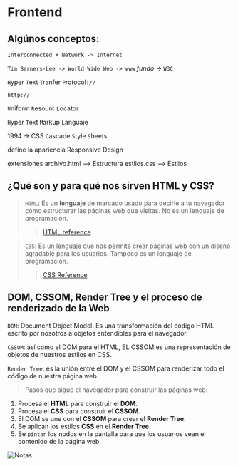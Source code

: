 # Frontend

## Algúnos conceptos:

`Interconnected + Network -> Internet`

`Tim Berners-Lee -> World Wide Web -> www` *fundo* -> `W3C`

`H`yper
`T`ext
`T`ranfer
`P`rotocol`://`

```
http://
```

`U`niform `R`esourc `L`ocator

`H`yper `T`ext `M`arkup `L`anguaje

1994 -> CSS `C`ascade `S`tyle `S`heets

define la apariencia
Responsive Design

extensiones
archivo.html --> Estructura
estilos.css --> Estilos

## ¿Qué son y para qué nos sirven HTML y CSS?

>`HTML`: Es un **lenguaje** de marcado usado para decirle a tu navegador cómo estructurar las páginas web que visitas. No es un lenguaje de programación.
>>[HTML reference](https://htmlreference.io/)

>`CSS`: Es un lenguaje que nos permite crear páginas web con un diseño agradable para los usuarios. Tampoco es un lenguaje de programación.
>>[CSS Reference](https://cssreference.io/)

## DOM, CSSOM, Render Tree y el proceso de renderizado de la Web

`DOM`: Document Object Model. Es una transformación del código HTML escrito por nosotros a objetos entendibles para el navegador.

`CSSOM`: así como el DOM para el HTML, EL CSSOM es una representación de objetos de nuestros estilos en CSS.

`Render Tree`: es la unión entre el DOM y el CSSOM para renderizar todo el código de nuestra página web.

>Pasos que sigue el navegador para construir las páginas web:
1. Procesa el **HTML** para construir el **DOM**.
2. Procesa el **CSS** para construir el **CSSOM**.
3. El DOM se une con el **CSSOM** para crear el **Render Tree**.
4. Se aplican los estilos **CSS** en el **Render Tree**.
5. Se `pintan` los nodos en la pantalla para que los usuarios vean el contenido de la página web.

![Notas](https://static.platzi.com/media/user_upload/80-1e1adc16-ba31-4627-9d68-7ad1125285ab.jpg)